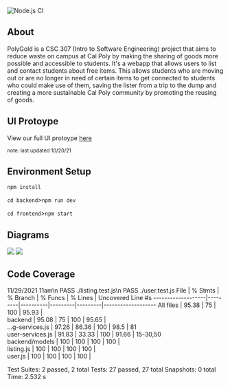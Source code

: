 ![Node.js CI](https://github.com/Bokanovskii/PolyFreeStuff/actions/workflows/node.js.yml/badge.svg)

<h2>About</h2>
PolyGold is a CSC 307 (Intro to Software Engineering) project that aims to reduce waste on campus at Cal Poly by making the sharing of goods more possible and accessible to students. It's a webapp that allows users to list and contact students about free items. This allows students who are moving out or are no longer in need of certain items to get connected to students who could make use of them, saving the lister from a trip to the dump and creating a more sustainable Cal Poly community by promoting the reusing of goods.

<h2>UI Protoype</h2>
View our full UI protoype <a href="https://www.figma.com/file/dIHkl7bid9EDPGmS3LAC0j/Poly-Free-Stuff?node-id=0%3A1" target="_blank">here</a>

<sub>note: last updated 10/20/21</sub>

<h2>Environment Setup</h2>

```npm install```

```cd backend```>```npm run dev```

```cd frontend```>```npm start```

<h2>Diagrams</h2>

<img src="frontend/public/component-diagram.png"/>

<img src="frontend/public/class-diagram.png"/>

<h2>Code Coverage</h2>

<span>11/29/2021 11am\n<span>
<span>PASS  ./listing.test.js\n<span>
<span>PASS  ./user.test.js<span>
File               | % Stmts | % Branch | % Funcs | % Lines | Uncovered Line #s 
-------------------|---------|----------|---------|---------|-------------------
All files          |   95.38 |       75 |     100 |   95.93 |                   
 backend           |   95.08 |       75 |     100 |   95.65 |                   
  ...g-services.js |   97.26 |    86.36 |     100 |    98.5 | 81                
  user-services.js |   91.83 |    33.33 |     100 |   91.66 | 15-30,50          
 backend/models    |     100 |      100 |     100 |     100 |                   
  listing.js       |     100 |      100 |     100 |     100 |                   
  user.js          |     100 |      100 |     100 |     100 |                   

Test Suites: 2 passed, 2 total
Tests:       27 passed, 27 total
Snapshots:   0 total
Time:        2.532 s

